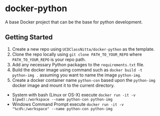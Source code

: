 # docker-python
A base Docker project that can be the base for python development.

## Getting Started
1. Create a new repo using `UCDClassNitta/docker-python` as the template. 
1. Clone the repo locally using `git clone PATH_TO_YOUR_REPO` where `PATH_TO_YOUR_REPO` is your repo path.
1. Add any necessary Python packages to the `requirements.txt` file.
1. Build the docker image using command such as `docker build -t python-img .` assuming you want to name the image `python-img`.
1. Create a docker container name `python-con` based upon the `python-img` docker image and mount it to the current directory.
  * System with bash (Linux or OS-X) execute `docker run -it -v $(pwd):/workspace --name python-con python-img`
  * Windows Command Prompt execute `docker run -it -v "%cd%:/workspace" --name python-con python-img`
